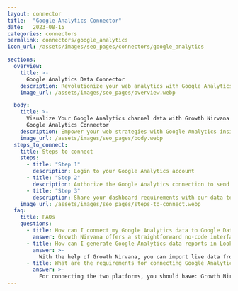 ```yaml
---
layout: connector
title:  "Google Analytics Connector"
date:   2023-08-15
categories: connectors
permalink: connectors/google_analytics
icon_url: /assets/images/seo_pages/connectors/google_analytics

sections:
  overview:
    title: >-
      Google Analytics Data Connector
    description: Revolutionize your web analytics with Google Analytics integration. Seamlessly merge website data from Google Analytics with Looker Studio's analytical capabilities, unlocking insights that shape online strategies, user experiences, and operational excellence.
    image_url: /assets/images/seo_pages/overview.webp

  body:
    title: >-
      Visualize Your Google Analytics channel data with Growth Nirvana's
      Google Analytics Connector
    description: Empower your web strategies with Google Analytics insights integrated into Looker Studio.
    image_url: /assets/images/seo_pages/body.webp
  steps_to_connect:
    title: Steps to connect
    steps:
      - title: "Step 1"
        description: Login to your Google Analytics account
      - title: "Step 2"
        description: Authorize the Google Analytics connection to send data to Growth Nirvana
      - title: "Step 3"
        description: Share your dashboard requirements with our data team. We will build the report for you.
    image_url: /assets/images/seo_pages/steps-to-connect.webp
  faq:
    title: FAQs
    questions:
      - title: How can I connect my Google Analytics data to Google Data Studio/Looker Studio?
        answer: Growth Nirvana offers a straightforward no-code interface to connect to Google Analytics data sources.
      - title: How can I generate Google Analytics data reports in Looker Studio?
        answer: >-
          With the help of Growth Nirvana, you can import live data from Google Analytics into Looker Studio. These data can be viewed in charts, tables, and dashboards to generate branded reports that can be shared instantly.
      - title: What are the requirements for connecting Google Analytics and Looker Studio?
        answer: >-
          For connecting the two platforms, you should have: Growth Nirvana Account and Google Analytics Ads Account
---
```

